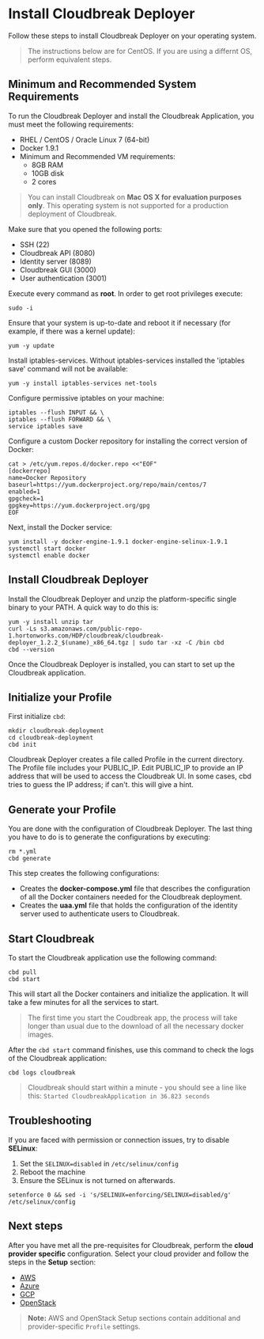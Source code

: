 # Install Cloudbreak Deployer

Follow these steps to install Cloudbreak Deployer on your operating system. 

>The instructions below are for CentOS. If you are using a differnt OS, perform equivalent steps. 

## Minimum and Recommended System Requirements

To run the Cloudbreak Deployer and install the Cloudbreak Application, you must meet the following requirements:

  * RHEL / CentOS / Oracle Linux 7 (64-bit)
  * Docker 1.9.1
  * Minimum and Recommended VM requirements:
    * 8GB RAM
    * 10GB disk
    * 2 cores

> You can install Cloudbreak on **Mac OS X for evaluation purposes only**. This operating system is not supported
for a production deployment of Cloudbreak.

Make sure that you opened the following ports:

 * SSH (22)
 * Cloudbreak API (8080)
 * Identity server (8089)
 * Cloudbreak GUI (3000)
 * User authentication (3001)

Execute every command as **root**. In order to get root privileges execute:

```
sudo -i
```

Ensure that your system is up-to-date and reboot it if necessary (for example, if there was a kernel update):

```
yum -y update
```

Install iptables-services. Without iptables-services installed the 'iptables save' command will not be available:

```
yum -y install iptables-services net-tools
```

Configure permissive iptables on your machine:

```
iptables --flush INPUT && \
iptables --flush FORWARD && \
service iptables save
```

Configure a custom Docker repository for installing the correct version of Docker:

```
cat > /etc/yum.repos.d/docker.repo <<"EOF"
[dockerrepo]
name=Docker Repository
baseurl=https://yum.dockerproject.org/repo/main/centos/7
enabled=1
gpgcheck=1
gpgkey=https://yum.dockerproject.org/gpg
EOF
```

Next, install the Docker service:

```
yum install -y docker-engine-1.9.1 docker-engine-selinux-1.9.1
systemctl start docker
systemctl enable docker
```

## Install Cloudbreak Deployer

Install the Cloudbreak Deployer and unzip the platform-specific single binary to your PATH. A quick way to do this is:

```
yum -y install unzip tar
curl -Ls s3.amazonaws.com/public-repo-1.hortonworks.com/HDP/cloudbreak/cloudbreak-deployer_1.2.2_$(uname)_x86_64.tgz | sudo tar -xz -C /bin cbd
cbd --version
```

Once the Cloudbreak Deployer is installed, you can start to set up the Cloudbreak application.

## Initialize your Profile

First initialize `cbd`:

```
mkdir cloudbreak-deployment
cd cloudbreak-deployment
cbd init
```

Cloudbreak Deployer creates a file called Profile in the current directory. The Profile file includes your PUBLIC_IP. Edit PUBLIC_IP to provide an IP address that will be used to access the Cloudbreak UI. In some cases, cbd tries to guess the IP address; if can't. this will give a hint.



## Generate your Profile

You are done with the configuration of Cloudbreak Deployer. The last thing you have to do is to generate the configurations by executing:

```
rm *.yml
cbd generate
```

This step creates the following configurations:

- Creates the **docker-compose.yml** file that describes the configuration of all the Docker containers needed for the Cloudbreak deployment.
- Creates the **uaa.yml** file that holds the configuration of the identity server used to authenticate users to Cloudbreak.

## Start Cloudbreak

To start the Cloudbreak application use the following command:

```
cbd pull
cbd start
```

This will start all the Docker containers and initialize the application. It will take a few minutes for all the services to start.

>The first time you start the Coudbreak app, the process will take longer than usual due to the download of all the necessary docker images.

After the `cbd start` command finishes, use this command to check the logs of the Cloudbreak application:

```
cbd logs cloudbreak
```
>Cloudbreak should start within a minute - you should see a line like this: `Started CloudbreakApplication in 36.823 seconds`


## Troubleshooting

If you are faced with permission or connection issues, try to disable **SELinux**:

  1. Set the `SELINUX=disabled` in `/etc/selinux/config`
  2. Reboot the machine
  3. Ensure the SELinux is not turned on afterwards.

```
setenforce 0 && sed -i 's/SELINUX=enforcing/SELINUX=disabled/g' /etc/selinux/config
```

## Next steps

After you have met all the pre-requisites for Cloudbreak, perform the **cloud provider specific** configuration. Select your cloud  provider and follow the steps in the **Setup** section:

 * [AWS](aws.md#aws-setup)
 * [Azure](azure.md)
 * [GCP](gcp.md#google-setup)
 * [OpenStack](openstack.md#openstack-setup)

> **Note:** AWS and OpenStack Setup sections contain additional and provider-specific `Profile` settings.
